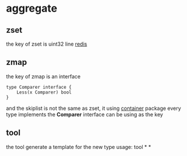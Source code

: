aggregate
=========
## zset
the key of zset is uint32 line [redis](http://redis.io)

## zmap
the key of zmap is an interface
```
type Comparer interface {
    Less(x Comparer) bool
}

```
and the skiplist is not the same as zset, it using [container](https://github.com/chenhuaying/container) package 
every type implements the **Comparer** interface can be using as the key

## tool
the tool generate a template for the new type
usage: tool * <type name >*
